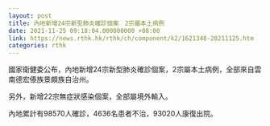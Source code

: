 ```yaml
---
layout: post
title: 內地新增24宗新型肺炎確診個案　2宗屬本土病例
date: 2021-11-25 09:18:04.000000000 +08:00
link: https://news.rthk.hk/rthk/ch/component/k2/1621348-20211125.htm
categories: rthk
---
```


國家衛健委公布，內地新增24宗新型肺炎確診個案，2宗屬本土病例，全部來自雲南德宏傣族景頗族自治州。

另外，新增22宗無症狀感染個案，全部屬境外輸入。

內地累計有98570人確診，4636名患者不治，93020人康復出院。
